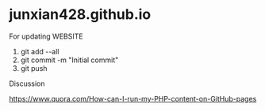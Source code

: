 # junxian428.github.io

For updating WEBSITE

1. git add --all
2. git commit -m "Initial commit"
3. git push 

Discussion

https://www.quora.com/How-can-I-run-my-PHP-content-on-GitHub-pages
